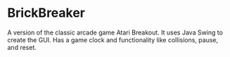 # BrickBreaker
A version of the classic arcade game Atari Breakout. It uses Java Swing to create the GUI. Has a game clock and functionality like collisions, pause, and reset. 
